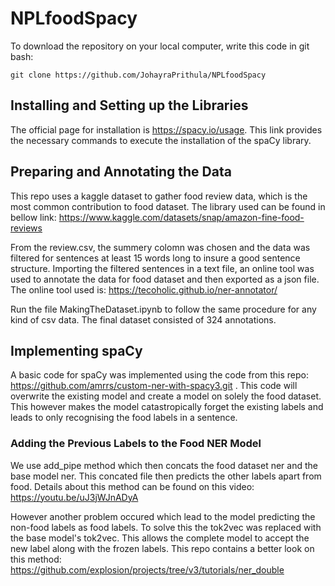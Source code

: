 # NPLfoodSpacy

To download the repository on your local computer, write this code in git bash: 

```
git clone https://github.com/JohayraPrithula/NPLfoodSpacy
```

## Installing and Setting up the Libraries

The official page for installation is https://spacy.io/usage. This link provides the necessary commands to execute the installation of the spaCy library. 

## Preparing and Annotating the Data

This repo uses a kaggle dataset to gather food review data, which is the most common contribution to food dataset. The library used can be found in bellow link: https://www.kaggle.com/datasets/snap/amazon-fine-food-reviews

From the review.csv, the summery colomn was chosen and the data was filtered for sentences at least 15 words long to insure a good sentence structure. Importing the filtered sentences in a text file, an online tool was used to annotate the data for food dataset and then exported as a json file. The online tool used is: https://tecoholic.github.io/ner-annotator/

Run the file MakingTheDataset.ipynb to follow the same procedure for any kind of csv data. The final dataset consisted of 324 annotations.

## Implementing spaCy

A basic code for spaCy was implemented using the code from this repo: https://github.com/amrrs/custom-ner-with-spacy3.git . This code will overwrite the existing model and create a model on solely the food dataset. This however makes the model catastropically forget the existing labels and leads to only recognising the food labels in a sentence. 

### Adding the Previous Labels to the Food NER Model

We use add_pipe method which then concats the food dataset ner and the base model ner. This concated file then predicts the other labels apart from food. Details about this method can be found on this video: https://youtu.be/uJ3jWJnADyA

However another problem occured which lead to the model predicting the non-food labels as food labels. To solve this the tok2vec was replaced with the base model's tok2vec. This allows the complete model to accept the new label along with the frozen labels. This repo contains a better look on this method: https://github.com/explosion/projects/tree/v3/tutorials/ner_double

